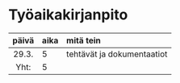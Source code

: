 # Työaikakirjanpito

| päivä | aika | mitä tein  |
| :----:|:-----| :-----|
| 29.3. | 5    | tehtävät ja dokumentaatiot |
|Yht:   | 5    |

